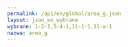 ```yaml
---
permalink: /api/en/global/area_g.json
layout: json_en_wybrane
wybrane: 1-2-1,5-4-1,11-1-1,11-a-1
nazwa: area_g
---
```

